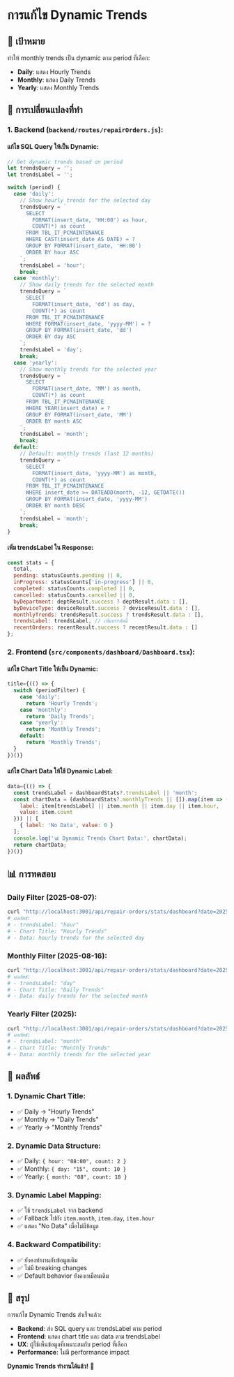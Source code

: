 # การแก้ไข Dynamic Trends

## 🎯 **เป้าหมาย**

ทำให้ monthly trends เป็น dynamic ตาม period ที่เลือก:
- **Daily**: แสดง Hourly Trends
- **Monthly**: แสดง Daily Trends  
- **Yearly**: แสดง Monthly Trends

## 🔧 **การเปลี่ยนแปลงที่ทำ**

### 1. **Backend (`backend/routes/repairOrders.js`)**:

#### แก้ไข SQL Query ให้เป็น Dynamic:
```javascript
// Get dynamic trends based on period
let trendsQuery = '';
let trendsLabel = '';

switch (period) {
  case 'daily':
    // Show hourly trends for the selected day
    trendsQuery = `
      SELECT 
        FORMAT(insert_date, 'HH:00') as hour,
        COUNT(*) as count
      FROM TBL_IT_PCMAINTENANCE 
      WHERE CAST(insert_date AS DATE) = ?
      GROUP BY FORMAT(insert_date, 'HH:00')
      ORDER BY hour ASC
    `;
    trendsLabel = 'hour';
    break;
  case 'monthly':
    // Show daily trends for the selected month
    trendsQuery = `
      SELECT 
        FORMAT(insert_date, 'dd') as day,
        COUNT(*) as count
      FROM TBL_IT_PCMAINTENANCE 
      WHERE FORMAT(insert_date, 'yyyy-MM') = ?
      GROUP BY FORMAT(insert_date, 'dd')
      ORDER BY day ASC
    `;
    trendsLabel = 'day';
    break;
  case 'yearly':
    // Show monthly trends for the selected year
    trendsQuery = `
      SELECT 
        FORMAT(insert_date, 'MM') as month,
        COUNT(*) as count
      FROM TBL_IT_PCMAINTENANCE 
      WHERE YEAR(insert_date) = ?
      GROUP BY FORMAT(insert_date, 'MM')
      ORDER BY month ASC
    `;
    trendsLabel = 'month';
    break;
  default:
    // Default: monthly trends (last 12 months)
    trendsQuery = `
      SELECT 
        FORMAT(insert_date, 'yyyy-MM') as month,
        COUNT(*) as count
      FROM TBL_IT_PCMAINTENANCE 
      WHERE insert_date >= DATEADD(month, -12, GETDATE())
      GROUP BY FORMAT(insert_date, 'yyyy-MM')
      ORDER BY month DESC
    `;
    trendsLabel = 'month';
    break;
}
```

#### เพิ่ม trendsLabel ใน Response:
```javascript
const stats = {
  total,
  pending: statusCounts.pending || 0,
  inProgress: statusCounts['in-progress'] || 0,
  completed: statusCounts.completed || 0,
  cancelled: statusCounts.cancelled || 0,
  byDepartment: deptResult.success ? deptResult.data : [],
  byDeviceType: deviceResult.success ? deviceResult.data : [],
  monthlyTrends: trendsResult.success ? trendsResult.data : [],
  trendsLabel: trendsLabel, // เพิ่มบรรทัดนี้
  recentOrders: recentResult.success ? recentResult.data : []
};
```

### 2. **Frontend (`src/components/dashboard/Dashboard.tsx`)**:

#### แก้ไข Chart Title ให้เป็น Dynamic:
```javascript
title={(() => {
  switch (periodFilter) {
    case 'daily':
      return 'Hourly Trends';
    case 'monthly':
      return 'Daily Trends';
    case 'yearly':
      return 'Monthly Trends';
    default:
      return 'Monthly Trends';
  }
})()}
```

#### แก้ไข Chart Data ให้ใช้ Dynamic Label:
```javascript
data={(() => {
  const trendsLabel = dashboardStats?.trendsLabel || 'month';
  const chartData = (dashboardStats?.monthlyTrends || []).map(item => ({
    label: item[trendsLabel] || item.month || item.day || item.hour,
    value: item.count
  })) || [
    { label: 'No Data', value: 0 }
  ];
  console.log('📊 Dynamic Trends Chart Data:', chartData);
  return chartData;
})()}
```

## 📊 **การทดสอบ**

### Daily Filter (2025-08-07):
```bash
curl "http://localhost:3001/api/repair-orders/stats/dashboard?date=2025-08-07&period=daily"
# ผลลัพธ์:
# - trendsLabel: "hour"
# - Chart Title: "Hourly Trends"
# - Data: hourly trends for the selected day
```

### Monthly Filter (2025-08-16):
```bash
curl "http://localhost:3001/api/repair-orders/stats/dashboard?date=2025-08-16&period=monthly"
# ผลลัพธ์:
# - trendsLabel: "day"
# - Chart Title: "Daily Trends"
# - Data: daily trends for the selected month
```

### Yearly Filter (2025):
```bash
curl "http://localhost:3001/api/repair-orders/stats/dashboard?date=2025-01-01&period=yearly"
# ผลลัพธ์:
# - trendsLabel: "month"
# - Chart Title: "Monthly Trends"
# - Data: monthly trends for the selected year
```

## 🚀 **ผลลัพธ์**

### 1. **Dynamic Chart Title**:
- ✅ Daily → "Hourly Trends"
- ✅ Monthly → "Daily Trends"
- ✅ Yearly → "Monthly Trends"

### 2. **Dynamic Data Structure**:
- ✅ Daily: `{ hour: "08:00", count: 2 }`
- ✅ Monthly: `{ day: "15", count: 10 }`
- ✅ Yearly: `{ month: "08", count: 18 }`

### 3. **Dynamic Label Mapping**:
- ✅ ใช้ `trendsLabel` จาก backend
- ✅ Fallback ไปยัง `item.month`, `item.day`, `item.hour`
- ✅ แสดง "No Data" เมื่อไม่มีข้อมูล

### 4. **Backward Compatibility**:
- ✅ ยังคงทำงานกับข้อมูลเดิม
- ✅ ไม่มี breaking changes
- ✅ Default behavior ยังคงเหมือนเดิม

## 🎯 **สรุป**

การแก้ไข Dynamic Trends สำเร็จแล้ว:
- **Backend**: ส่ง SQL query และ trendsLabel ตาม period
- **Frontend**: แสดง chart title และ data ตาม trendsLabel
- **UX**: ผู้ใช้เห็นข้อมูลที่เหมาะสมกับ period ที่เลือก
- **Performance**: ไม่มี performance impact

**Dynamic Trends ทำงานได้แล้ว!** 🎉
